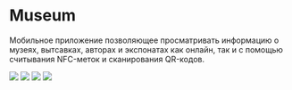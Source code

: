 # Museum

Мобильное приложение позволяющее просматривать информацию о музеях, вытсавках, авторах и экспонатах как онлайн, так и с помощью считывания NFC-меток и сканирования QR-кодов.

![](https://lh6.googleusercontent.com/Byh73TeK5ppZehi9Be_MJbD9sfQLKnYczcetL4of88KSdpYsSAAhVIP6m9VuyHqYfPbtrRVO-aiHiAvsPTNYmAvZyVdbDbJ7k1e4GC_zRqNX-XgbYRb-MYlcIKmC26A0mD-91Bc5QCA)
![](https://lh4.googleusercontent.com/Zmpvh8yeAojuqq7El4024mwVFCuLJgF2gKBUjSSuktSOwx2tVl_sDFcVgMjqIJErUEmsiYeArdHZxmyztUAoNFaKxKyQ-64UflGJ82080Wj2NjMOosB-Lb_59bajIyQ-zKg-1bSI-RQ)
![](https://lh6.googleusercontent.com/9lpaZw5Mrh9H3FroPB5A5pJ9x59eVYJdH1Thl0B4zZWTzitlWYTbJZ5GQUu-BkqQx_NGzHu6q8e7BuXmPUSD0WJgWpAMEgidrQC-J5HbzBpExbib76JN06wt8uexPis4_dZHWYKUSX8)
![](https://lh6.googleusercontent.com/JBzHEcTr8KsmHEGE6zWFDIid11Bviyu8P2VFh4upphwgIa7Dyt5W2CFVf_TfOn9bqm4hiGqwlhKXtmSHN3lmuuqMVF_5blOpWL-UGyvb9aP7BkQ0pW3ULdtZGBmVUM4Z_MHCQac4CyM)
